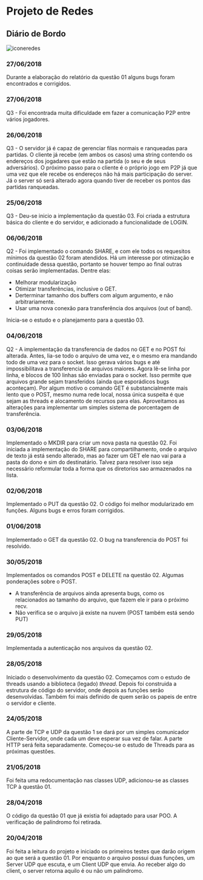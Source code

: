 ﻿# Projeto de Redes
## Diário de Bordo
![iconeredes](http://www.computeknica.com.br/wp-content/uploads/2015/02/network-infrastructure.jpg)

### 27/06/2018
Durante a elaboração do relatório da questão 01 alguns bugs foram encontrados e corrigidos.

### 27/06/2018
Q3 - Foi encontrada muita dificuldade em fazer a comunicação P2P entre vários jogadores.

### 26/06/2018
Q3 - O servidor já é capaz de gerenciar filas normais e ranqueadas para partidas. O cliente já recebe (em ambos os casos) uma string contendo os endereços dos jogadares que estão na partida (o seu e de seus adversários). O próximo passo para o cliente é o próprio jogo em P2P já que uma vez que ele recebe os endereços não há mais participação do server. Já o server só será alterado agora quando tiver de receber os pontos das partidas ranqueadas.

### 25/06/2018
Q3 - Deu-se inicio a implementação da questão 03. Foi criada a estrutura básica do cliente e do servidor, e adicionado a funcionalidade de LOGIN.

### 06/06/2018
Q2 - Foi implementado o comando SHARE, e com ele todos os requesitos mínimos da questão 02 foram atendidos. Há um interesse por otimização e continuidade dessa questão, portanto se houver tempo ao final outras coisas serão implementadas. Dentre elas:
- Melhorar modularização
- Otimizar transferências, inclusive o GET.
- Derterminar tamanho dos buffers com algum argumento, e não arbitrariamente. 
- Usar uma nova conexão para transferência dos arquivos (out of band).

Inicia-se o estudo e o planejamento para a questão 03.

### 04/06/2018
Q2 - A implementação da transferencia de dados no GET e no POST foi alterada. Antes, lia-se todo o arquivo de uma vez, e o mesmo era mandando todo de uma vez para o socket. Isso gerava vários bugs e até impossibilitava a transferencia de arquivos maiores. Agora lê-se linha por linha, e blocos de 100 linhas são enviadas para o socket. Isso permite que arquivos grande sejam transferidos (ainda que esporádicos bugs aconteçam). Por algum motivo o comando GET é substancialmente mais lento que o POST, mesmo numa rede local, nossa única suspeita é que sejam as threads e alocamento de recursos para elas. Aproveitamos as alterações para implementar um simples sistema de porcentagem de transferência. 

### 03/06/2018
Implementado o MKDIR para criar um nova pasta na questão 02. Foi iniciada a implementação do SHARE para compartilhamento, onde o arquivo de texto já está sendo alterado, mas ao fazer um GET ele nao vai para a pasta do dono e sim do destinatário. Talvez para resolver isso seja necessário reformular toda a forma que os diretorios sao armazenados na lista.

### 02/06/2018
Implementado o PUT da questão 02. O código foi melhor modularizado em funções. Alguns bugs e erros foram corrigidos.

### 01/06/2018
Implementado o GET da questão 02. O bug na transferencia do POST foi resolvido.

### 30/05/2018
Implementados os comandos POST e DELETE na questão 02.
Algumas ponderações sobre o POST.
- A transferência de arquivos ainda apresenta bugs, como os relacionados ao tamanho do arquivo, que fazem ele ir para o próximo recv.
- Não verifica se o arquivo já existe na nuvem (POST também está sendo PUT)

### 29/05/2018
Implementada a autenticação nos arquivos da questão 02.

### 28/05/2018
Iniciado o desenvolvimento da questão 02. Começamos com o estudo de threads usando a biblioteca (legado) _thread_. Depois foi construida a estrutura de código do servidor, onde depois as funções serão desenvolvidas. Também foi mais definido de quem serão os papeis de entre o servidor e cliente.

### 24/05/2018
A parte de TCP e UDP da questão 1 se dará por um simples comunicador Cliente-Servidor, onde cada um deve esperar sua vez de falar. A parte HTTP será feita separadamente. Começou-se o estudo de Threads para as próximas questões.

### 21/05/2018
Foi feita uma redocumentação nas classes UDP, adicionou-se as classes TCP à questão 01.

### 28/04/2018
O código da questão 01 que já existia foi adaptado para usar POO. A verificação de palíndromo foi retirada.

### 20/04/2018
Foi feita a leitura do projeto e iniciado os primeiros testes que darão origem ao que será a questão 01. Por enquanto o arquivo possui duas funções, um Server UDP que escuta, e um Client UDP que envia. Ao receber algo do client, o server retorna aquilo é ou não um palíndromo. 
